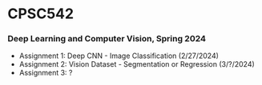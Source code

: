 # CPSC542
### Deep Learning and Computer Vision, Spring 2024
* Assignment 1: Deep CNN - Image Classification (2/27/2024)
* Assignment 2: Vision Dataset - Segmentation or Regression (3/?/2024)
* Assignment 3: ? 


